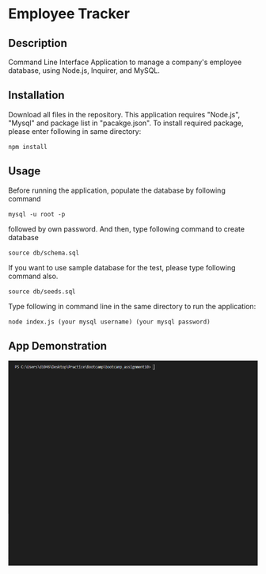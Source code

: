 # Employee Tracker

## Description
Command Line Interface Application to manage a company's employee database, using Node.js, Inquirer, and MySQL.


## Installation 
Download all files in the repository. This application requires "Node.js", "Mysql" and package list in "pacakge.json". To install required package, please enter following in same directory:
```
npm install
```


## Usage
Before running the application, populate the database by following command
```
mysql -u root -p
```
followed by own password. And then, type following command to create database
```
source db/schema.sql
```
If you want to use sample database for the test, please type following command also.
```
source db/seeds.sql
```
Type following in command line in the same directory to run the application:
```
node index.js (your mysql username) (your mysql password)
```

## App Demonstration
![sample](https://github.com/d104601/employee_tracker/blob/main/demo.gif)
